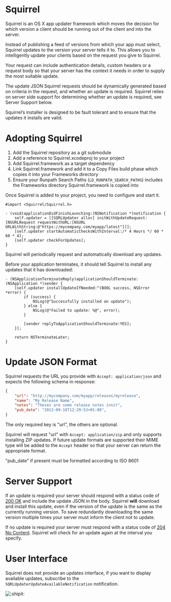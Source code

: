 # Squirrel

Squirrel is an OS X app updater framework which moves the decision for which
version a client should be running out of the client and into the server.

Instead of publishing a feed of versions from which your app must select,
Squirrel updates to the version your server tells it to. This allows you to
intelligently update your clients based on the request you give to Squirrel.

Your request can include authentication details, custom headers or a request
body so that your server has the context it needs in order to supply the most
suitable update.

The update JSON Squirrel requests should be dynamically generated based on
criteria in the request, and whether an update is required. Squirrel relies
on server side support for determining whether an update is required, see Server
Support below.

Squirrel’s installer is designed to be fault tolerant and to ensure that the
updates it installs are valid.

# Adopting Squirrel

1. Add the Squirrel repository as a git submodule
1. Add a reference to Squirrel.xcodeproj to your project
1. Add Squirrel.framework as a target dependency
1. Link Squirrel.framework and add it to a Copy Files build phase which copies
it into your Frameworks directory
1. Ensure your Runpath Search Paths (`LD_RUNPATH_SEARCH_PATHS`) includes the
Frameworks directory Squirrel.framework is copied into

Once Squirrel is added to your project, you need to configure and start it.

```objc
#import <Squirrel/Squirrel.h>

- (void)applicationDidFinishLaunching:(NSNotification *)notification {
	self.updater = [[SQRLUpdater alloc] initWithUpdateRequest:[NSURLRequest requestWithURL:[NSURL URLWithString:@"https://mycompany.com/myapp/latest"]]];
	[self.updater startAutomaticChecksWithInterval:/* 4 Hours */ 60 * 60 * 4];
	[self.updater checkForUpdates];
}
```

Squirrel will periodically request and automatically download any updates.

Before your application terminates, it should tell Squirrel to install any
updates that it has downloaded:

```objc
- (NSApplicationTerminateReply)applicationShouldTerminate:(NSApplication *)sender {
	[self.updater installUpdateIfNeeded:^(BOOL success, NSError *error) {
		if (success) {
			NSLog(@"Successfully installed an update");
		} else {
			NSLog(@"Failed to update: %@", error);
		}

		[sender replyToApplicationShouldTerminate:YES];
	}];

	return NSTerminateLater;
}
```

# Update JSON Format

Squirrel requests the URL you provide with `Accept: application/json` and
expects the following schema in response:

```json
{
	"url": "http://mycompany.com/myapp/releases/myrelease",
	"name": "My Release Name",
	"notes": "Theses are some release notes innit",
	"pub_date": "2013-09-18T12:29:53+01:00",
}
```

The only required key is "url", the others are optional.

Squirrel will request "url" with `Accept: application/zip` and only supports
installing ZIP updates. If future update formats are supported their MIME type
will be added to the `Accept` header so that your server can return the
appropriate format.

"pub_date" if present must be formatted according to ISO 8601

# Server Support

If an update is required your server should respond with a status code of
[200 OK](http://tools.ietf.org/html/rfc2616#section-10.2.1) and include the
update JSON in the body. Squirrel **will** download and install this update,
even if the version of the update is the same as the currently running version.
To save redundantly downloading the same version multiple times your server must
inform the client not to update.

If no update is required your server must respond with a status code of
[204 No Content](http://tools.ietf.org/html/rfc2616#section-10.2.5). Squirrel
will check for an update again at the interval you specify.

# User Interface

Squirrel does not provide an updates interface, if you want to display available
updates, subscribe to the `SQRLUpdaterUpdateAvailableNotification` notification.

![:shipit:](http://shipitsquirrel.github.io/images/ship%20it%20squirrel.png)
